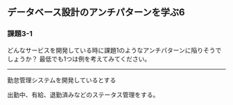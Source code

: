## データベース設計のアンチパターンを学ぶ6

### 課題3-1
どんなサービスを開発している時に課題1のようなアンチパターンに陥りそうでしょうか？
最低でも1つは例を考えてみてください。

***
勤怠管理システムを開発しているとする

出勤中、有給、退勤済みなどのステータス管理をする。